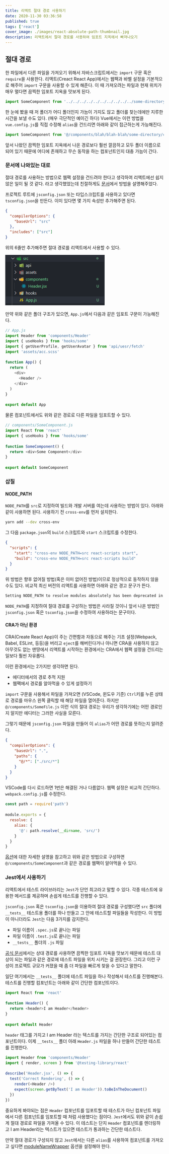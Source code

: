 ```yaml
---
title: 리액트 절대 경로 사용하기
date: 2020-11-30 03:36:58
published: true
tags: ['react']
cover_image: ./images/react-absolute-path-thumbnail.jpg
description: 리액트에서 절대 경로를 사용하여 임포트 지옥에서 빠져나오기
---
```


## 절대 경로

한 파일에서 다른 파일을 가져오기 위해서 자바스크립트에서는 `import` 구문 혹은 `require`을 사용한다. 리액트(Creact React App)에서는 웹팩과 바벨 설정을 기본적으로 해주어 `import` 구문을 사용할 수 있게 해준다. 이 때 가져오려는 파일과 현재 위치가 매우 멀다면 끔찍한 임포트 지옥을 맛보게 된다.

```js
import SomeComponent from '../../../../../../../../../../some-directory/component'
```

한 눈에 봤을 때 저 폴더가 어디 폴더인지 가늠이 가지도 않고 폴더를 찾는데에만 지루한 시간을 보낼 수도 있다. (매우 극단적인 예이긴 하다) Vue에서는 이런 방법을 `vue.config.js`를 직접 수정해 `alias`을 건드리면 아래와 같이 접근하는게 가능해진다.

```js
import SomeComponent from '@/components/blah/blah-blah/some-directory/component'
```

앞서 나왔던 끔찍한 임포트 지옥에서 나온 경로보다 훨씬 깔끔하고 모두 폴더 이름으로 되어 있기 때문에 어디에 존재하고 무슨 동작을 하는 컴포넌트인지 대충 가늠이 간다.

### 문서에 나와있는 대로

절대 경로를 사용하는 방법으로 웹팩 설정을 건드려야 한다고 생각하여 리액트에선 쉽지 않은 일이 될 것 같다. 라고 생각했었는데 친절하게도 [문서](https://create-react-app.dev/docs/importing-a-component/#absolute-imports)에서 방법을 설명해주었다.

프로젝트 루트에 `jsconfig.json` 또는 타입스크립트를 사용하고 있다면 `tsconfig.json`을 만든다. 이미 있다면 몇 가지 속성만 추가해주면 된다.

```json
{
  "compilerOptions": {
    "baseUrl": "src"
  },
  "includes": ["src"]
}
```

위의 6줄만 추가해주면 절대 경로를 리액트에서 사용할 수 있다.

![리액트 절대 경로 예시](./images/react-absolute-path-1.png)

만약 위와 같은 폴더 구조가 있으면, `App.js`에서 다음과 같은 임포트 구문이 가능해진다.

```js
// App.js
import Header from 'components/Header'
import { useHooks } from 'hooks/some'
import { getUserProfile, getUserAvatar } from 'api/uesr/fetch'
import 'assets/acc.scss'

function App() {
  return (
    <div>
      <Header />
    </div>
  )
}

export default App
```

물론 컴포넌트에서도 위와 같은 경로로 다른 파일을 임포트할 수 있다.

```js
// components/SomeComponent.js
import React from 'react'
import { useHooks } from 'hooks/some'

function SomeComponent() {
  return <div>Some Component</div>
}

export default SomeComponent
```

### 삽질

#### NODE_PATH

`NODE_PATH`를 `src`로 지정하여 빌드와 개발 서버를 여는데 사용하는 방법이 있다. 아래와 같이 사용하면 된다. 사용하기 전 `cross-env`를 먼저 설치한다.

```sh
yarn add --dev cross-env
```

그 다음 `package.json`의 `build` 스크립트와 `start` 스크립트를 수정한다.

```json
{
  "scripts": {
    "start": "cross-env NODE_PATH=src react-scripts start",
    "build": "cross-env NODE_PATH=src react-scripts build"
  }
}
```

위 방법은 향후 없어질 방법(혹은 이미 없어진 방법)이므로 정상적으로 동작하지 않을 수도 있다. 비교적 최신 버전의 리액트를 사용하면 아래와 같은 경고 문구가 뜬다.

```sh
Setting NODE_PATH to resolve modules absolutely has been deprecated in favor of setting baseUrl in jsconfig.json (or tsconfig.json if you are using TypeScript) and will be removed in a future major release of create-react-app.
```

`NODE_PATH`를 지정하여 절대 경로를 구성하는 방법은 사라질 것이니 앞서 나온 방법인 `jsconfig.json` 혹은 `tsconfig.json`을 수정하여 사용하라는 문구이다.

#### CRA가 아닌 환경

CRA(Create React App)이 주는 간편함과 자동으로 해주는 기초 설정(Webpack, Babel, ESLint, 등등)을 버리고 `eject`를 해버린다거나 아니면 CRA을 사용하지 않고 아무것도 없는 맨땅에서 리액트를 시작하는 환경에서는 CRA에서 웹팩 설정을 건드리는 일보다 훨씬 자유롭다.

이런 환경에서는 2가지만 생각하면 된다.

- 에디터에서의 경로 추적 지원
- 웹팩에서 경로를 알아먹을 수 있게 설정하기

`import` 구문을 사용해서 파일을 가져오면 (VSCode, 윈도우 기준) `Ctrl`키를 누른 상태로 경로를 마우스 왼쪽 클릭할 때 해당 파일을 열어준다. 하지만 `@/components/SomeFile.js` 이런 식의 절대 경로는 우리가 생각하기에는 어떤 경로인지 알지만 에디터는 그러한 사실을 모른다.

그렇기 때문에 `jsconfig.json` 파일을 만들어 이 `alias`가 어떤 경로를 뜻하는지 알려준다.

```json
{
  "compilerOptions": {
    "baseUrl": ".",
    "paths": {
      "@/*": ["./src/*"]
    }
  }
}
```

VSCode를 다시 로드하면 1번은 해결된 거나 다름없다. 웹팩 설정은 비교적 간단하다. `webpack.config.js`를 수정한다.

```js
const path = require('path')

module.exports = {
  resolve: {
    alias: {
      '@': path.resolve(__dirname, 'src/')
    }
  }
}
```

[옵션](https://webpack.js.org/configuration/resolve/#resolvealias)에 대한 자세한 설명을 참고하고 위와 같은 방법으로 구성하면 `@/components/SomeComponent`과 같은 경로를 웹팩이 알아먹을 수 있다.

### Jest에서 사용하기

리액트에서 테스트 라이브러리는 `Jest`가 단언 최고라고 말할 수 있다. 각종 테스트에 유용한 메서드를 제공하며 손쉽게 테스트를 진행할 수 있다.

`jsconfig.json` 혹은 `tsconfig.json`을 이용하여 절대 경로를 구성했다면 `src` 폴더에 `__tests__` 테스트용 폴더를 하나 만들고 그 안에 테스트할 파일들을 작성한다. 이 방법이 아니더라도 `Jest`는 다음 3가지를 감지한다.

- 파일 이름이 `.spec.js`로 끝나는 파일
- 파일 이름이 `.test.js`로 끝나는 파일
- `__tests__` 폴더의 `.js` 파일

[공식 문서](https://create-react-app.dev/docs/running-tests/)에서는 상대 경로를 사용하면 끔찍한 임포트 지옥을 맛보기 때문에 테스트 대상이 되는 파일과 같은 경로에 테스트 파일을 위치 시키는 걸 권장한다. 그리고 이런 구성이 프로젝트 규모가 커졌을 때 좀 더 파일을 빠르게 찾을 수 있다고 말한다.

일단 여기에서는 `__tests__` 폴더에 테스트 파일을 하나 작성해서 테스트를 진행해본다. 테스트를 진행할 컴포넌트는 아래와 같이 간단한 컴포넌트이다.

```js
import React from 'react'

function Header() {
  return <header>I am Header</header>
}

export default Header
```

`header` 태그를 가지고 I am Header 라는 텍스트를 가지는 간단한 구조로 되어있는 컴포넌트이다. 이제 `__tests__` 폴더 아래 `Header.js` 파일을 하나 만들어 간단한 테스트를 진행한다.

```js
import Header from 'components/Header'
import { render, screen } from '@testing-library/react'

describe('Header.jsx', () => {
  test('Correct Rendering', () => {
    render(<Header />)
    expect(screen.getByText('I am Header')).toBeInTheDocument()
  })
})
```

중요하게 봐야되는 점은 `Header` 컴포넌트를 임포트할 때 테스트가 아닌 컴포넌트 파일에서 다른 컴포넌트를 임포트할 때 처럼 사용했다는 점이다. `Jest`에서도 위와 같이 손쉽게 절대 경로로 파일을 가져올 수 있다. 이 테스트는 단지 `Header` 컴포넌트를 렌더링하고 I am Header라는 텍스트가 있으면 테스트가 통과하는 간단한 테스트다.

만약 절대 경로가 구성되지 않고 `Jest`에서는 다른 `alias`를 사용하여 컴포넌트를 가져오고 싶다면 [moduleNameWrapper](https://jestjs.io/docs/en/configuration#modulenamemapper-objectstring-string--arraystring) 옵션을 설정해야 한다.
